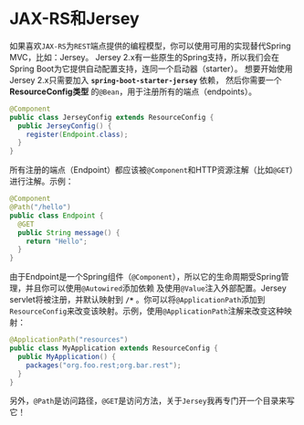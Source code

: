 JAX-RS和Jersey
==========================
如果喜欢`JAX-RS`为`REST`端点提供的编程模型，你可以使用可用的实现替代Spring MVC，比如：Jersey。
Jersey 2.x有一些原生的Spring支持，所以我们会在Spring Boot为它提供自动配置支持，连同一个启动器（starter）。
想要开始使用Jersey 2.x只需要加入 **`spring-boot-starter-jersey`** 依赖，
然后你需要一个 **ResourceConfig类型** 的`@Bean`，用于注册所有的端点（endpoints）。
```java
@Component
public class JerseyConfig extends ResourceConfig {
  public JerseyConfig() {
    register(Endpoint.class);
  }
}
```
所有注册的端点（Endpoint）都应该被`@Component`和HTTP资源注解（比如`@GET`）进行注解。示例：
```java
@Component
@Path("/hello")
public class Endpoint {
  @GET
  public String message() {
    return "Hello";
  }
}
```
由于Endpoint是一个Spring组件（`@Component`），所以它的生命周期受Spring管理，并且你可以使用`@Autowired`添加依赖
及使用`@Value`注入外部配置。Jersey servlet将被注册，并默认映射到 **`/*`** 。你可以将`@ApplicationPath`添加到
`ResourceConfig`来改变该映射。示例，使用`@ApplicationPath`注解来改变这种映射：
```java
@ApplicationPath("resources")
public class MyApplication extends ResourceConfig {
  public MyApplication() {
    packages("org.foo.rest;org.bar.rest");
  }
}
```
另外，`@Path`是访问路径，`@GET`是访问方法，关于`Jersey`我再专门开一个目录来写它！

